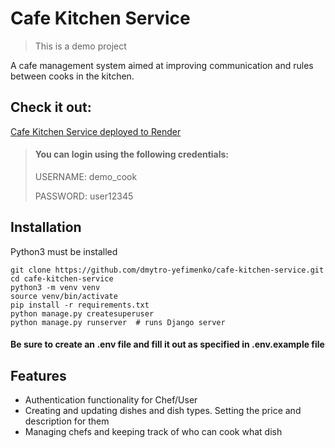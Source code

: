 # Cafe Kitchen Service
> This is a demo project

A cafe management system aimed at improving communication and rules between cooks in the kitchen.

## Check it out:
[Cafe Kitchen Service deployed to Render](https://cafe-kitchen-service.onrender.com/)
>#### You can login using the following credentials:
>USERNAME: demo_cook
> 
>PASSWORD: user12345

## Installation

Python3 must be installed

```shell
git clone https://github.com/dmytro-yefimenko/cafe-kitchen-service.git
cd cafe-kitchen-service
python3 -m venv venv
source venv/bin/activate
pip install -r requirements.txt
python manage.py createsuperuser
python manage.py runserver  # runs Django server
```

#### Be sure to create an .env file and fill it out as specified in .env.example file


## Features

* Authentication functionality for Chef/User
* Creating and updating dishes and dish types. Setting the price and description for them
* Managing chefs and keeping track of who can cook what dish
